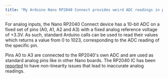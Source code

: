 ```yaml
---
title: "My Arduino Nano RP2040 Connect provides weird ADC readings in pins A0 to A3"
---
```


For analog inputs, the Nano RP2040 Connect device has a 10-bit ADC on a fixed set of pins (A0, A1, A2 and A3) with a fixed analog reference voltage of +3.3V. As such, standard Arduino calls can be used to read their values which returns a value from 0 to 1023, corresponding to the ADC reading of the specific pin.

Pins A0 to A3 are connected to the RP2040's own ADC and are used as standard analog pins like in other Nano boards. The RP2040 IC has been [reported](https://www.hackster.io/news/raspberry-pi-confirms-it-is-investigating-a-flaw-in-the-raspberry-pi-pico-rp2040-adc-95c393b55dfb) to have non-linearity issues that lead to inaccurate analog readings.
